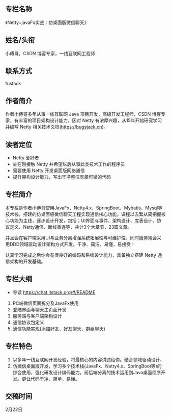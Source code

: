 ## 专栏名称
《Netty+javaFx实战：仿桌面版微信聊天》

## 姓名/头衔
小傅哥，CSDN 博客专家，一线互联网工程师

## 联系方式
fustack

## 作者简介
作者小傅哥多年从事一线互联网 Java 项目开发，高级开发工程师、CSDN 博客专家，有丰富的项目架构设计能力。因对 Netty 有浓厚兴趣，从15年开始研究学习并编写 Netty 相关技术文档(https://bugstack.cn)。

## 读者定位
- Netty 爱好者
- 处在刚接触 Netty 并希望以后从事此类技术工作的程序员
- 需要使用 Netty 开发桌面版网络通信
- 提升架构设计能力，写出干净整洁有章可循的代码

## 专栏简介
本专栏是作者小傅哥使用JavaFx、Netty4.x、SpringBoot、Mybatis、Mysql等技术栈，搭建的仿桌面版微信聊天工程实现通信核心功能。课程以去繁从简把握核心功能为主线，逐步设计开发，包括；UI界面与事件、架构设计、库表设计、协议定义、Netty通信、断线重连等，共计3个大章节，23篇文章。

并且会在客户端采用UI与业务分离增强系统拓展性与可维护性，同时服务端会采用DDD领域驱动设计架构方式开发。干净、简洁、易懂，易接受！

认真学习完成之后你会有很良好的编码和系统设计能力，具备独立搭建 Netty 通信架构的开发基础。

## 专栏大纲

- 导读 https://chat.itstack.org/#/README
1. PC端微信页面拆分及JavaFx使用
2. 登陆界面与聊天主页面开发
3. 服务端与客户端架构设计
4. 通信协议包定义
5. 通信功能实现(添加好友、好友聊天、群组聊天)

## 专栏特色
1. 以多年一线互联网开发经验，将最核心的内容讲述给你。结合领域驱动设计、
2. 仿微信桌面版开发，学习多个技术栈(JavaFx、Netty4.x、SpringBoot等)的综合使用，强化研发设计编码能力。前后端分离的技术运用到Java桌面程序开发。更让代码干净、简单、易懂。

## 交稿时间

2月22日